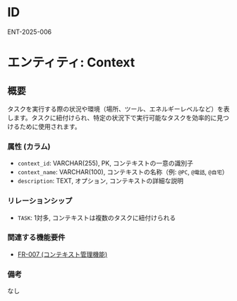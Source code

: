 # ID

ENT-2025-006

# エンティティ: Context

## 概要

タスクを実行する際の状況や環境（場所、ツール、エネルギーレベルなど）を表します。タスクに紐付けられ、特定の状況下で実行可能なタスクを効率的に見つけるために使用されます。

### 属性 (カラム)

- `context_id`: VARCHAR(255), PK, コンテキストの一意の識別子
- `context_name`: VARCHAR(100), コンテキストの名称（例: `@PC`, `@電話`,
  `@自宅`）
- `description`: TEXT, オプション, コンテキストの詳細な説明

### リレーションシップ

- `TASK`: 1対多, コンテキストは複数のタスクに紐付けられる

### 関連する機能要件

- [FR-007 (コンテキスト管理機能)](../../requirements/functional-requirements/fr-007-context-management-function.md)

### 備考

なし
